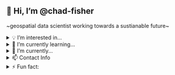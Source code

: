 <h2><b>👋 Hi, I’m @chad-fisher</b></h2>

~geospatial data scientist working towards a sustianable future~

<details>
    <summary>💡 I’m interested in...</summary>
    <p>    
    </p>
    sustainable agriculture, satellites, & machine learning!
    </details>
    <details>
        <summary>📗 I’m currently learning...</summary>
        <p>
        </p>
        spatial data science in R, census data, and cluster analysis!
    </details>
    <details>
        <summary>🤝 I’m currently... </summary>
        <p>
        </p>
        a freelance GIS consultant. Feel free to reach out!
          <b><a href="https://www.linkedin.com/in/chad-fisher/" target="_blank">Check out my LinkedIn!</a></b>
    </details>
    <details>
        <summary>📫 Contact Info</summary>
        <p>
        </p>
        cefisher20@gmail.com
    </details>
    <details>
        <summary>⚡ Fun fact: </summary>
        I love to play <b><a href="https://www.wikihow.com/Play-Euchre" target="_blank">euchre!</a></b>
    </details>

<!---
chad-fisher/chad-fisher is a ✨ special ✨ repository because its `README.md` (this file) appears on your GitHub profile.
You can click the Preview link to take a look at your changes.
--->
